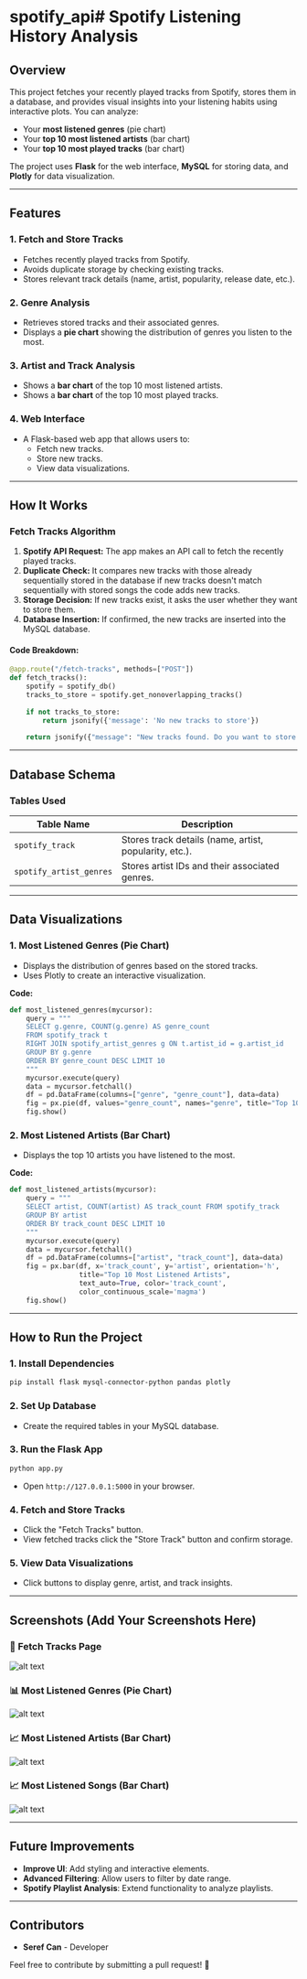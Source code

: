 # spotify_api# Spotify Listening History Analysis

## Overview

This project fetches your recently played tracks from Spotify, stores them in a database, and provides visual insights into your listening habits using interactive plots. You can analyze:

- Your **most listened genres** (pie chart)
- Your **top 10 most listened artists** (bar chart)
- Your **top 10 most played tracks** (bar chart)

The project uses **Flask** for the web interface, **MySQL** for storing data, and **Plotly** for data visualization.

---

## Features

### 1. Fetch and Store Tracks

- Fetches recently played tracks from Spotify.
- Avoids duplicate storage by checking existing tracks.
- Stores relevant track details (name, artist, popularity, release date, etc.).

### 2. Genre Analysis

- Retrieves stored tracks and their associated genres.
- Displays a **pie chart** showing the distribution of genres you listen to the most.

### 3. Artist and Track Analysis

- Shows a **bar chart** of the top 10 most listened artists.
- Shows a **bar chart** of the top 10 most played tracks.

### 4. Web Interface

- A Flask-based web app that allows users to:
  - Fetch new tracks.
  - Store new tracks.
  - View data visualizations.

---

## How It Works

### **Fetch Tracks Algorithm**

1. **Spotify API Request:** The app makes an API call to fetch the recently played tracks.
2. **Duplicate Check:** It compares new tracks with those already sequentially stored in the database if new tracks doesn't match sequentially with stored songs the code adds new tracks.
3. **Storage Decision:** If new tracks exist, it asks the user whether they want to store them.
4. **Database Insertion:** If confirmed, the new tracks are inserted into the MySQL database.

#### **Code Breakdown:**

```python
@app.route("/fetch-tracks", methods=["POST"])
def fetch_tracks():
    spotify = spotify_db()
    tracks_to_store = spotify.get_nonoverlapping_tracks()
    
    if not tracks_to_store:
        return jsonify({'message': 'No new tracks to store'})
    
    return jsonify({"message": "New tracks found. Do you want to store them?", "tracks": tracks_to_store})
```

---

## Database Schema

### **Tables Used**

| Table Name              | Description                                            |
| ----------------------- | ------------------------------------------------------ |
| `spotify_track`         | Stores track details (name, artist, popularity, etc.). |
| `spotify_artist_genres` | Stores artist IDs and their associated genres.         |

---

## Data Visualizations

### **1. Most Listened Genres (Pie Chart)**

- Displays the distribution of genres based on the stored tracks.
- Uses Plotly to create an interactive visualization.

**Code:**

```python
def most_listened_genres(mycursor):
    query = """
    SELECT g.genre, COUNT(g.genre) AS genre_count
    FROM spotify_track t
    RIGHT JOIN spotify_artist_genres g ON t.artist_id = g.artist_id
    GROUP BY g.genre
    ORDER BY genre_count DESC LIMIT 10
    """
    mycursor.execute(query)
    data = mycursor.fetchall()
    df = pd.DataFrame(columns=["genre", "genre_count"], data=data)
    fig = px.pie(df, values="genre_count", names="genre", title="Top 10 Most Listened Genres")
    fig.show()
```

### **2. Most Listened Artists (Bar Chart)**

- Displays the top 10 artists you have listened to the most.

**Code:**

```python
def most_listened_artists(mycursor):
    query = """
    SELECT artist, COUNT(artist) AS track_count FROM spotify_track
    GROUP BY artist
    ORDER BY track_count DESC LIMIT 10
    """
    mycursor.execute(query)
    data = mycursor.fetchall()
    df = pd.DataFrame(columns=["artist", "track_count"], data=data)
    fig = px.bar(df, x='track_count', y='artist', orientation='h',
                 title="Top 10 Most Listened Artists",
                 text_auto=True, color='track_count',
                 color_continuous_scale='magma')
    fig.show()
```

---

## How to Run the Project

### **1. Install Dependencies**

```sh
pip install flask mysql-connector-python pandas plotly
```

### **2. Set Up Database**

- Create the required tables in your MySQL database.

### **3. Run the Flask App**

```sh
python app.py
```

- Open `http://127.0.0.1:5000` in your browser.

### **4. Fetch and Store Tracks**

- Click the "Fetch Tracks" button.
- View fetched tracks click the "Store Track" button and confirm storage.

### **5. View Data Visualizations**

- Click buttons to display genre, artist, and track insights.

---

## Screenshots (Add Your Screenshots Here)

### 🎵 Fetch Tracks Page

![alt text](screenshots/fetchTracksPage.png)

### 📊 Most Listened Genres (Pie Chart)

![alt text](screenshots/mostListenedGenres.png)

### 📈 Most Listened Artists (Bar Chart)

![alt text](screenshots/mostListenedArtists.png)

### 📈 Most Listened Songs (Bar Chart)

![alt text](screenshots/mostListenedSongs.png)

---

## Future Improvements

- **Improve UI**: Add styling and interactive elements.
- **Advanced Filtering**: Allow users to filter by date range.
- **Spotify Playlist Analysis**: Extend functionality to analyze playlists.

---

## Contributors

- **Seref Can** - Developer

Feel free to contribute by submitting a pull request! 🚀

